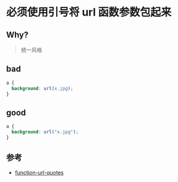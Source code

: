 # 必须使用引号将 url 函数参数包起来

## Why?

> 统一风格

## bad

```scss
a {
  background: url(x.jpg);
}
```

## good

```scss
a {
  background: url("x.jpg");
}
```

## 参考

- [function-url-quotes](https://stylelint.io/user-guide/rules/list/function-url-quotes)
